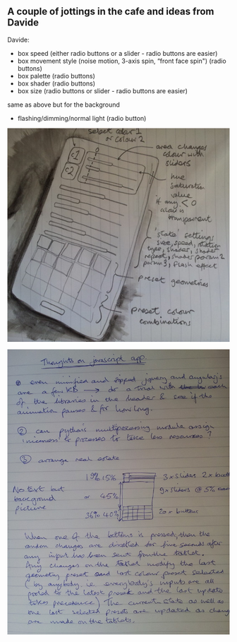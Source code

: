 A couple of jottings in the cafe and ideas from Davide
------------------------------------------------------

Davide:

  - box speed (either radio buttons or a slider - radio buttons are easier)
  - box movement style (noise motion, 3-axis spin, “front face spin") (radio buttons)
  - box palette (radio buttons)
  - box shader (radio buttons)
  - box size (radio buttons or slider - radio buttons are easier)

  same as above but for the background

  - flashing/dimming/normal light (radio button)

![Tablet layout](project_images/tablet_inputs.jpg?raw=true "Tablet layout sketch")

![Interface web page thoughts](project_images/tablet_thoughts.jpg?raw=true "Interface web page thoughts")

